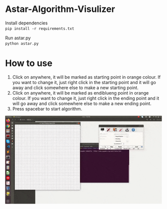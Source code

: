 # Astar-Algorithm-Visulizer

Install dependencies  
`pip install -r requirements.txt`

Run astar.py  
`python astar.py`

# How to use

1. Click on anywhere, it will be marked as starting point in orange colour. If you want to change it, just right click in the starting point and it will go away and click somewhere else to make a new starting point.
2. Click on anywhere, it will be marked as endiblueng point in orange colour. If you want to change it, just right click in the ending point and it will go away and click somewhere else to make a new ending point.
3. Press spacebar to start algorithm.

[![A* Algorithm Visualiser](sample.gif)](sample.gif)
